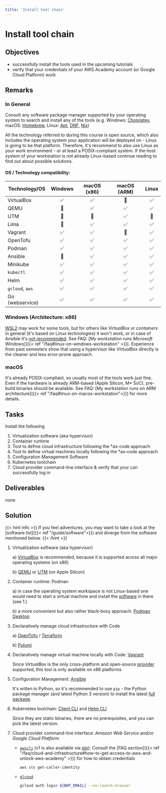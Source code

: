 ```yaml
---
title: 'Install tool chain'
---
```



Install tool chain
==================


## Objectives

* successfully install the tools used in the upcoming tutorials
* verify that your credentials of your AWS Academy account (or Google Cloud Platform) work


## Remarks

### In General

Consult any software package manager supported by your operating system to search and install any of the tools
(e.g. Windows: [Chololatey](https://community.chocolatey.org/), macOS: [Homebrew](https://brew.sh/), Linux:
[Apt](https://ubuntu.com/server/docs/package-management), [DNF](https://docs.fedoraproject.org/en-US/quick-docs/dnf/),
[Nix](https://nixos.org/download#download-nix))
 
All the technology referred to during this course is open source, which also includes the operating system your 
application will be deployed on - Linux is going to be that platform. Therefore, it's recommend to also use Linux
as your work environment - or at least a POSIX-compliant system. If the host system of your workstation is not
already Linux-based continue reading to find out about possible solutions. 

#### OS / Technology compatibility:

| Technology/OS   | Windows  | macOS (x86) | macOS (ARM) | Linux  |
|-----------------|:--------:|:-----------:|:-----------:|:------:|
| VirtualBox      |    ✅    |      ✅     |     🚫      |   ✅   |
| QEMU            |    🚫    |      ✅     |     ✅      |   ✅   |
| UTM             |    🚫    |      🚫     |     ✅      |   🚫   |
| Lima            |    🚫    |      ✅     |     ✅      |   ✅   |
| Vagrant         |    ✅    |      ✅     |     🚫      |   ✅   |
| OpenTofu        |    ✅    |      ✅     |     ✅      |   ✅   |
| Podman          |    ✅    |      ✅     |     ✅      |   ✅   |
| Ansible         |    🚫    |      ✅     |     ✅      |   ✅   |
| Minikube        |    ✅    |      ✅     |     ✅      |   ✅   |
| `kubectl`       |    ✅    |      ✅     |     ✅      |   ✅   |
| Helm            |    ✅    |      ✅     |     ✅      |   ✅   |
| `gcloud`, `aws` |    ✅    |      ✅     |     ✅      |   ✅   |
| Go (webservice) |    ✅    |      ✅     |     ✅      |   ✅   |


### Windows (Architecture: x86)

[WSL2](https://docs.microsoft.com/en-us/windows/wsl/install) may work for some tools, but for others like *VirtualBox* or
*containers* in general (it's based on Linux technologies) it won't work, or in case of Ansible it's
[not recommended](https://docs.ansible.com/ansible/latest/user_guide/windows_faq.html#can-ansible-run-on-windows).
See FAQ: [*My workstation runs Microsoft Windows*]({{< ref "/faq#linux-on-windows-workstation" >}}). Experience from
past semesters show that using a hypervisor like *VirtualBox* directly is the cleaner and less error-prone approach.

### macOS

It's already POSIX-compliant, so usually most of the tools work just fine. Even if the hardware is already ARM-based
(Apple Silicon, M* SoC), pre-build binaries should be available. See FAQ:
[My workstation runs on ARM architecture]({{< ref "/faq#linux-on-macos-workstation">}}) for more details.



## Tasks

Install the following

1. Virtualization software (aka hypervisor)
2. Container runtime
3. Tool to define cloud infrastructure following the *as-code approach
4. Tool to define virtual machines locally following the *as-code approach
5. Configuration Management Software
6. Kubernetes toolchain
7. Cloud provider command-line interface & verify that your can successfully log in


## Deliverables

*none*


## Solution

{{< hint info >}}
If you feel adventures, you may want to take a look at the [software list]({{< ref "/guide/software">}})
and diverge from the software mentioned below.
{{< /hint >}}

1. Virtualization software (aka hypervisor)

    a) [VirtualBox](https://www.virtualbox.org/wiki/Downloads) is recommended, because it is supported across all major
      operating systems (on x86)

    b) [QEMU](https://www.qemu.org/download/) or [UTM](https://mac.getutm.app/) (on Apple Silicon)


2. Container runtime: Podman
   
    a) in case the operating system workspace is not Linux-based one would need to start a virtual machine
       and install the [software](https://podman.io/docs/installation) in there (see 1.) 

    b) a more convenient but also rather black-boxy approach:
       [Podman Desktop](https://podman-desktop.io/docs/Installation)


3. Declaratively manage cloud infrastructure with Code

    a) [OpenTofu](https://opentofu.org/docs/cli/) / [Terraform](https://learn.hashicorp.com/tutorials/terraform/install-cli)

    b) [Pulumi](https://www.pulumi.com/docs/install/)


4. Declaratively manage virtual machine locally with Code: [Vagrant](https://www.vagrantup.com/docs/installation)

    Since *VirtualBox* is the only cross-platform and open-source
    [provider](https://developer.hashicorp.com/vagrant/docs/providers) supported, this tool is only
    available on x86 platforms


5. Configuration Management: [Ansible](https://docs.ansible.com/ansible/latest/installation_guide/)

    It's witten in Python, so it's recommended to use `pip` - the Python package manager (and latest Python 3 version)
    to install the latest
    [full package](https://docs.ansible.com/ansible/latest/installation_guide/intro_installation.html#installing-the-ansible-community-package).


6. Kubernetes toolchain: [Client CLI](https://kubernetes.io/docs/tasks/tools/#kubectl) and [Helm CLI](https://helm.sh/docs/intro/install/)

    Since they are static binaries, there are no prerequisites, and you can pick the latest version.


7. Cloud provider command-line interface: *Amazon Web Service* and/or *Google Cloud Platform*

    * [`awscli`](https://docs.aws.amazon.com/cli/latest/userguide/cli-chap-install.html) (v1 is also available via
      [pip](https://pypi.org/project/awscli/)); Consult the
      [FAQ section]({{< ref "/faq/cloud-and-infrastructure#how-to-get-access-to-aws-and-unlock-aws-academy" >}})
      for how to obtain credentials

      ```bash
      aws sts get-caller-identity
      ```

    * [`glcoud`](https://cloud.google.com/sdk/docs/install)

      ```bash
      gcloud auth login ${BHT_EMAIL} --no-launch-browser 
      ```

